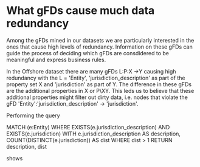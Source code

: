 # What gFDs cause much data redundancy

Among the gFDs mined in our datasets we are particularly interested in the ones that cause high levels of redundancy. Information on these gFDs can guide the process of deciding which gFDs are consdidered to be meaningful and express business rules.

In the Offshore dataset there are many gFDs L:P:X ->Y causing high redundancy with the L = 'Entity', 'jurisdiction_description' as part of the property set X and 'jurisdiction' as part of Y. The difference in these gFDs are the additional properties in X or P\XY. This leds us to believe that these additional properties might filter out dirty data, i.e. nodes that violate the gFD 'Entity':'jurisdiction_description' -> 'jurisdiction'.

Performing the query

MATCH (e:Entity) WHERE
EXISTS(e.jurisdiction_description) AND EXISTS(e.jurisdiction)
WITH e.jurisdiction_description AS description, COUNT(DISTINCT(e.jurisdiction)) AS dist WHERE dist > 1
RETURN description, dist

shows 
